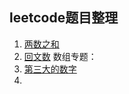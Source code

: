 ## leetcode题目整理

1. [两数之和](leet/two_num.md)
2. [回文数](leet/palindrome_number.md)
数组专题：
3. [第三大的数字](leet/third_maxnum.md)
4. 